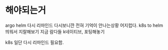 # 해야되는거

argo
helm 다시 리마인드 다시보니깐 전혀 기억이 안나는상황 어지럽다.
k8s to helm 띄워서 지랄해보기
지금 람다들 k네이티브, 포팅해놓기

k8s 일단 다시 리마인드 필요함.
